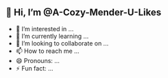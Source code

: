 <section>
  <h1>👋 Hi, I’m @A-Cozy-Mender-U-Likes</h1>
  <ul>
    <li>👀 I’m interested in ...</li>
    <li>🌱 I’m currently learning ...</li>
    <li>💞️ I’m looking to collaborate on ...</li>
    <li>📫 How to reach me ...</li>
    <li>😄 Pronouns: ...</li>
    <li>⚡ Fun fact: ...</li>
  </ul>
</section>

<!---
A-Cozy-Mender-U-Likes/A-Cozy-Mender-U-Likes is a ✨ special ✨ repository because its `README.md` (this file) appears on your GitHub profile.
You can click the Preview link to take a look at your changes.
--->
